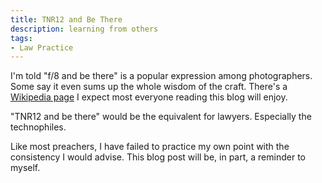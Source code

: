 ```yaml
---
title: TNR12 and Be There
description: learning from others
tags:
- Law Practice
---
```


I'm told "f/8 and be there" is a popular expression among photographers.  Some say it even sums up the whole wisdom of the craft.  There's a [Wikipedia page](https://en.wikipedia.org/wiki/%C6%91/8_and_be_there) I expect most everyone reading this blog will enjoy.

"TNR12 and be there" would be the equivalent for lawyers.  Especially the technophiles.

Like most preachers, I have failed to practice my own point with the consistency I would advise.  This blog post will be, in part, a reminder to myself.
